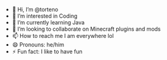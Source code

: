 - 👋 Hi, I’m @torteno
- 👀 I’m interested in Coding
- 🌱 I’m currently learning Java
- 💞️ I’m looking to collaborate on Minecraft plugins and mods
- 📫 How to reach me I am everywhere lol
- 😄 Pronouns: he/him
- ⚡ Fun fact: I like to have fun

<!---
torteno/torteno is a ✨ special ✨ repository because its `README.md` (this file) appears on your GitHub profile.
You can click the Preview link to take a look at your changes.
--->
